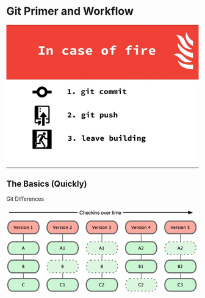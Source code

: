 # Git Primer and Workflow

![](assets/img/slide1.jpeg)

---

## The Basics (Quickly)
Git Differences

![](assets/img/git_snapshot.png)
